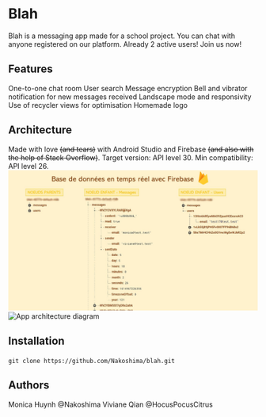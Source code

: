 # Blah

Blah is a messaging app made for a school project. 
You can chat with anyone registered on our platform.
Already 2 active users! Join us now!

## Features
One-to-one chat room
User search
Message encryption
Bell and vibrator notification for new messages received
Landscape mode and responsivity
Use of recycler views for optimisation
Homemade logo

## Architecture
Made with love ~~(and tears)~~ with Android Studio and Firebase ~~(and also with the help of Stack Overflow)~~.
Target version: API level 30.
Min compatibility: API level 26.
![Database architecture diagram](https://github.com/Nakoshima/blah/blob/main/database_architecture.jpg?raw=true)
![App architecture diagram](https://github.com/Nakoshima/blah/app_architecture.jpg?raw=true)

## Installation
`git clone https://github.com/Nakoshima/blah.git`

## Authors
Monica Huynh @Nakoshima
Viviane Qian @HocusPocusCitrus

